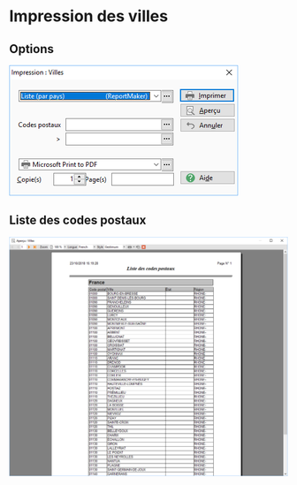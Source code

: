 # Impression des villes

## Options


![](../../assets/images/Villes/4/Filtres.png)


## Liste des codes postaux


![](../../assets/images/Villes/4/Exemple.png)



